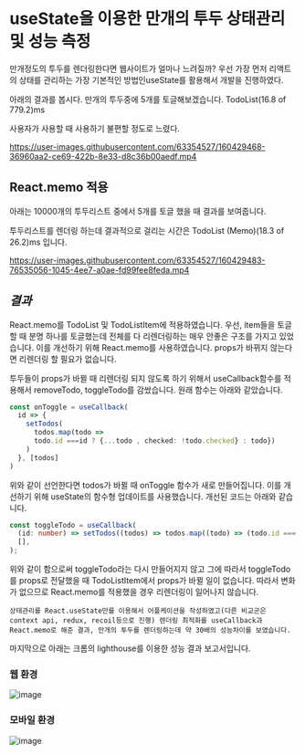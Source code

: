 # useState을 이용한 만개의 투두 상태관리 및 성능 측정

만개정도의 투두를 렌더링한다면 웹사이트가 얼마나 느려질까? 우선 가장 먼저 리액트의 상태를 관리하는 가장 기본적인 방법인useState를 활용해서 개발을 진행하였다.

아래의 결과를 봅시다. 만개의 투두중에 5개를 토글해보겠습니다. TodoList(16.8 of 779.2)ms

사용자가 사용할 때 사용하기 불편할 정도로 느렸다.

https://user-images.githubusercontent.com/63354527/160429468-36960aa2-ce69-422b-8e33-d8c36b00aedf.mp4

## React.memo 적용

아래는 10000개의 투두리스트 중에서 5개를 토글 했을 때 결과를 보여줍니다.

투두리스트를 렌더링 하는데 결과적으로 걸리는 시간은 TodoList (Memo)(18.3 of 26.2)ms 입니다.

https://user-images.githubusercontent.com/63354527/160429483-76535056-1045-4ee7-a0ae-fd99fee8feda.mp4

## _결과_

React.memo를 TodoList 및 TodoListItem에 적용하였습니다. 우선, item들을 토글할 때 분명 하나를 토글했는데 전체를 다 리렌더링하는 매우 안좋은 구조를 가지고 있었습니다. 이를 개선하기 위해 React.memo를 사용하였습니다. props가 바뀌지 않는다면 리렌더링 할 필요가 없습니다.

투두들이 props가 바뀔 때 리렌더링 되지 않도록 하기 위해서 useCallback함수를 적용해서 removeTodo, toggleTodo를 감쌌습니다. 원래 함수는 아래와 같았습니다.

```ts
const onToggle = useCallback(
  id => {
    setTodos(
      todos.map(todo =>
      todo.id ===id ? {...todo , checked: !todo.checked} : todo})
    )
  }, [todos]
)
```

위와 같이 선언한다면 todos가 바뀔 때 onToggle 함수가 새로 만들어집니다. 이를 개선하기 위해 useState의 함수형 업데이트를 사용했습니다. 개선된 코드는 아래와 같습니다.

```ts
const toggleTodo = useCallback(
  (id: number) => setTodos((todos) => todos.map((todo) => (todo.id === id ? { ...todo, done: !todo.done } : todo))),
  [],
);
```

위와 같이 함으로써 toggleTodo라는 다시 만들어지지 않고 그에 따라서 toggleTodo를 props로 전달했을 때 TodoListItem에서 props가 바뀔 일이 없습니다. 따라서 변화가 없으므로 React.memo를 적용했을 경우 리렌더링이 일어나지 않습니다.

`상태관리를 React.useState만를 이용해서 어플케이션을 작성하였고(다른 비교군은 context api, redux, recoil등으로 진행) 렌더링 최적화를 useCallback과 React.memo로 해준 결과, 만개의 투두를 렌더링하는데 약 30배의 성능차이를 보였습니다.`

마지막으로 아래는 크롬의 lighthouse를 이용한 성능 결과 보고서입니다.

### 웹 환경

![image](https://user-images.githubusercontent.com/63354527/160430960-5f4654e4-900c-4fe7-8d34-9d382f62db55.png)

### 모바일 환경

![image](https://user-images.githubusercontent.com/63354527/160430577-a55333ef-9ab6-462f-9ad8-41085064c445.png)
